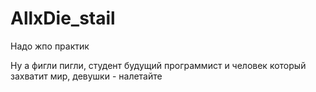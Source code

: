 # AllxDie_stail
Надо жпо практик

Ну а фигли пигли, студент будущий программист и человек который захватит мир, девушки - налетайте
